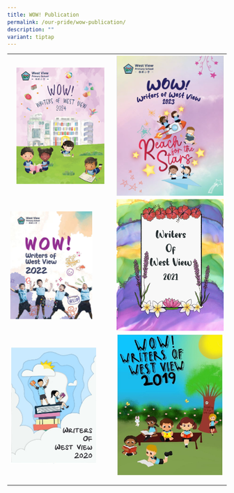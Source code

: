 ```yaml
---
title: WOW! Publication
permalink: /our-pride/wow-publication/
description: ""
variant: tiptap
---
```

<table style="minWidth: 50px">
<colgroup>
<col>
<col>
</colgroup>
<tbody>
<tr>
<th rowspan="1" colspan="1"><a class="isomer-image-wrapper" href="https://acrobat.adobe.com/id/urn:aaid:sc:ap:ab30d7f3-ae61-4e29-907a-9825924d919b"><img style="width: 88%;" height="auto" width="100%" alt="" src="/images/WOW_2024.png"></a>
</th>
<th rowspan="1" colspan="1"><a class="isomer-image-wrapper" href="https://acrobat.adobe.com/id/urn:aaid:sc:AP:ead69859-a173-49ff-b205-dcb81ff3d4ab"><img style="width: 100%;" height="auto" width="100%" alt="WoW 2023" src="/images/WoW_2023_cover.png"></a>
</th>
</tr>
<tr>
<td rowspan="1" colspan="1"><a class="isomer-image-wrapper" href="https://drive.google.com/file/d/118KrF9Y2IipB-ztiCK6iFZdaTozr7Cp1/view?usp=sharing"><img style="width: 82%;" height="auto" width="100%" alt="WoW 2022" src="/images/WOW_2022.png"></a>
</td>
<td rowspan="1" colspan="1"><a class="isomer-image-wrapper" href="https://drive.google.com/file/d/13GpN0hxp_Uc_uZg6VKzpCkYMNHNZn9Vy/view?usp=sharing"><img style="width: 100%;" height="auto" width="100%" alt="WoW 2021" src="/images/WOW%20Publication%202021.jpeg"></a>
</td>
</tr>
<tr>
<td rowspan="1" colspan="1"><a class="isomer-image-wrapper" href="https://drive.google.com/file/d/12v8S48OxJIr3vIEMbH9dQ42HX-pZmbhm/view?usp=sharing"><img style="width: 86%;" height="auto" width="100%" alt="WoW 2020" src="/images/WhatsApp%20Image%202021-11-02.jpeg"></a>
<p></p>
</td>
<td rowspan="1" colspan="1"><a class="isomer-image-wrapper" href="https://drive.google.com/file/d/1ckWG2gFfyUbewzhJvekPBhsZPA_RrBtu/view?usp=sharing"><img style="width: 100%;" height="auto" width="100%" alt="WoW 2019" src="/images/WhatsApp%20Image%202021-11-02%20at.jpeg"></a>
<p></p>
</td>
</tr>
</tbody>
</table>
<p></p>
<p></p>